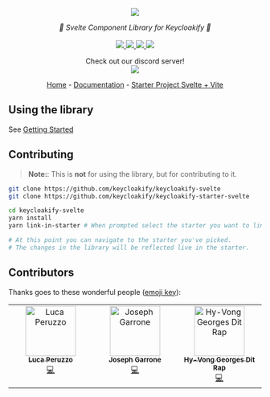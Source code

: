 <p align="center">
    <img src="https://github.com/user-attachments/assets/28b68619-6a35-4c4a-a7c3-a62521bd2002">  
</p>
<p align="center">
    <i>🔏 Svelte Component Library for Keycloakify 🔏</i>
    <br>
    <br>
    <a href="https://github.com/keycloakify/keycloakify-svelte/actions">
      <img src="https://github.com/keycloakify/keycloakify-svelte/workflows/ci/badge.svg?branch=main">
    </a>
    <a href="https://www.npmjs.com/package/@keycloakify/svelte">
      <img src="https://img.shields.io/npm/dm/@keycloakify/svelte">
    </a>
    <a href="https://github.com/keycloakify/keycloakify-svelte/blob/main/LICENSE">
      <img src="https://img.shields.io/npm/l/@keycloakify/svelte">
    </a>
    <a href="#contributors">
      <img src="https://img.shields.io/github/all-contributors/keycloakify/keycloakify-svelte?color=ee8449">
    </a>
    <p align="center">
      Check out our discord server!<br/>
      <a href="https://discord.gg/mJdYJSdcm4">
        <img src="https://dcbadge.limes.pink/api/server/kYFZG7fQmn"/>
      </a>
    </p>
    <p align="center">
        <a href="https://www.keycloakify.dev">Home</a>
        -
        <a href="https://docs.keycloakify.dev">Documentation</a>
        -
        <a href="https://github.com/keycloakify/keycloakify-starter-svelte">Starter Project Svelte + Vite</a>
    </p>
</p>

## Using the library

See [Getting Started](https://docs.keycloakify.dev/)

## Contributing

> **Note:**: This is **not** for using the library, but for contributing to it.

```bash
git clone https://github.com/keycloakify/keycloakify-svelte
git clone https://github.com/keycloakify/keycloakify-starter-svelte

cd keycloakify-svelte
yarn install
yarn link-in-starter # When prompted select the starter you want to link into

# At this point you can navigate to the starter you've picked.
# The changes in the library will be reflected live in the starter.
```

## Contributors

Thanks goes to these wonderful people ([emoji key](https://allcontributors.org/docs/en/emoji-key)):

<!-- ALL-CONTRIBUTORS-LIST:START - Do not remove or modify this section -->
<!-- prettier-ignore-start -->
<!-- markdownlint-disable -->
<table>
  <tbody>
    <tr>
      <td align="center" valign="top" width="14.28%"><a href="https://github.com/luca-peruzzo"><img src="https://avatars.githubusercontent.com/u/69015314?v=4?s=100" width="100px;" alt="Luca Peruzzo"/><br /><sub><b>Luca Peruzzo</b></sub></a><br /><a href="https://github.com/keycloakify/keycloakify-svelte/commits?author=luca-peruzzo" title="Code">💻</a></td>
      <td align="center" valign="top" width="14.28%"><a href="https://github.com/garronej"><img src="https://avatars.githubusercontent.com/u/6702424?v=4?s=100" width="100px;" alt="Joseph Garrone"/><br /><sub><b>Joseph Garrone</b></sub></a><br /><a href="https://github.com/keycloakify/keycloakify-svelte/commits?author=garronej" title="Code">💻</a></td>
      <td align="center" valign="top" width="14.28%"><a href="https://github.com/hyvong-iclic"><img src="https://avatars.githubusercontent.com/u/99980776?v=4?s=100" width="100px;" alt="Hy-Vong Georges Dit Rap"/><br /><sub><b>Hy-Vong Georges Dit Rap</b></sub></a><br /><a href="https://github.com/keycloakify/keycloakify-svelte/commits?author=hyvong-iclic" title="Code">💻</a></td>
    </tr>
  </tbody>
</table>

<!-- markdownlint-restore -->
<!-- prettier-ignore-end -->

<!-- ALL-CONTRIBUTORS-LIST:END -->
